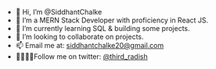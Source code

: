 - 👋 Hi, I’m @SiddhantChalke
- 👀 I’m a MERN Stack Developer with proficiency in React JS.
- 🌱 I’m currently learning SQL & building some projects.
- 💞️ I’m looking to collaborate on projects.
- 📫 Email me at: siddhantchalke20@gmail.com
- 🚶‍♀️🚶‍♂️Follow me on twitter: [@third_radish](https://twitter.com/third_radish)

<!---
SiddhantChalke/SiddhantChalke is a ✨ special ✨ repository because its `README.md` (this file) appears on your GitHub profile.
You can click the Preview link to take a look at your changes.
--->
